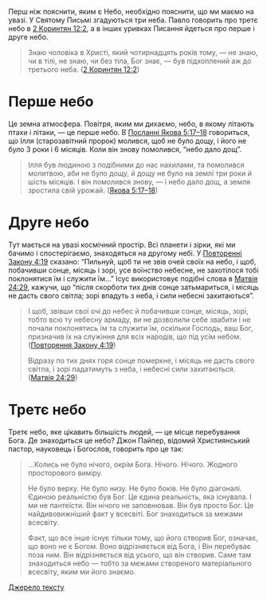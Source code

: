 Перш ніж пояснити, яким є Небо, необхідно пояснити, що ми маємо на увазі. У Святому Письмі згадуються три неба. Павло говорить про третє небо в [2 Коринтян 12:2](https://www.biblegateway.com/passage/?search=2Cor12%3A2&version=ERV-UK%3BUKR), а в інших уривках Писання йдеться про перше і друге небо.

> Знаю чоловіка в Христі, який чотирнадцять років тому, — не знаю, чи в тілі, не знаю, чи без тіла, Бог знає, — був підхоплений аж до третього неба. ([2 Коринтян 12:2](https://www.bible.com/bible/3786/2CO.12.2))

# Перше небо

Це земна атмосфера. Повітря, яким ми дихаємо, небо, в якому літають птахи і літаки, — це перше небо. В [Посланні Якова 5:17–18](https://www.biblegateway.com/passage/?search=Jam5%3A17-18&version=ERV-UK%3BUKR) говориться, що Ілля (старозавітний пророк) молився, щоб не було дощу, і його не було 3 роки і 6 місяців. Коли він знову помолився, “небо дало дощ”.

> Ілля був людиною з подібними до нас нахилами, та помолився молитвою, аби не було дощу, й дощу не було на землі три роки й шість місяців. І він помолився знову, — і небо дало дощ, а земля зростила свій урожай. ([Якова 5:17–18](https://www.bible.com/bible/3786/JAS.5.17-18))

# Друге небо

Тут мається на увазі космічний простір. Всі планети і зірки, які ми бачимо і спостерігаємо, знаходяться на другому небі. У [Повторенні Закону 4:19](https://www.biblegateway.com/passage/?search=Deut4%3A19&version=ERV-UK%3BUKR) сказано: “Пильнуй, щоб ти не звів очей своїх на небо, і щоб, побачивши сонце, місяць і зорі, усе воїнство небесне, не захотілося тобі поклонятися їм і служити їм…” Ісус використовує подібні слова в [Матвія 24:29](https://www.biblegateway.com/passage/?search=Mat24%3A29&version=ERV-UK%3BUKR), кажучи, що “після скорботи тих днів сонце затьмариться, і місяць не дасть свого світла; зорі впадуть з неба, і сили небесні захитаються”.

> І щоб, звівши свої очі до небес й побачивши сонце, місяць, зорі, тобто всю ту небесну армаду, ви не дозволили себе звабити і не почали поклонятись їм та служити їм, оскільки Господь, ваш Бог, призначив їх на служіння для всіх народів, що під усім небом. ([Повторення Закону 4:19](https://www.bible.com/bible/3786/DEU.4.19))
>
> Відразу по тих днях горя сонце померкне, і місяць не дасть свого світла, і зорі падатимуть з неба, і небесні сили захитаються. ([Матвія 24:29](https://www.bible.com/bible/3786/MAT.24.29))

# Третє небо

Третє небо, яке цікавить більшість людей, — це місце перебування Бога. Де знаходиться це небо? Джон Пайпер, відомий Християнський пастор, науковець і Богослов, говорить про це так:

> …Колись не було нічого, окрім Бога. Нічого. Нічого. Жодного просторового виміру.
>
> Не було верху. Не було низу. Не було боків. Не було діагоналі. Єдиною реальністю був Бог. Це єдина реальність, яка існувала. І ми не пантеїсти. Він нічого не заповнював. Він був просто Бог. Це найдивовижніший факт у всесвіті. Бог знаходиться за межами всесвіту.
>
> Факт, що все інше існує тільки тому, що його створив Бог, означає, що воно не є Богом. Воно відрізняється від Бога, і Він перебуває поза ним. Він відрізняється від усього, що він створив. Саме там знаходиться небо — тобто за межами створеного матеріального всесвіту, яким ми його знаємо.

[Джерело тексту](https://airylvat.github.io/What-Is-Heaven-Like/)
